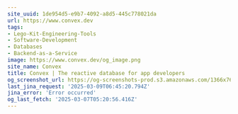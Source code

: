 ```yaml
---
site_uuid: 1de954d5-e9b7-4092-a8d5-445c778021da
url: https://www.convex.dev
tags:
- Lego-Kit-Engineering-Tools
- Software-Development
- Databases
- Backend-as-a-Service
image: https://www.convex.dev/og_image.png
site_name: Convex
title: Convex | The reactive database for app developers
og_screenshot_url: https://og-screenshots-prod.s3.amazonaws.com/1366x768/80/false/ddc1c63c17b11fbe11420a84af89f42c6bd9678fe41dc10c6d93f6a8294fd243.jpeg
last_jina_request: '2025-03-09T06:45:20.794Z'
jina_error: 'Error occurred'
og_last_fetch: '2025-03-07T05:20:56.416Z'
---
```


